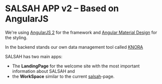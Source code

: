 # SALSAH APP v2 – Based on AngularJS #

We're using [AngularJS 2](http://angular.io) for the framework and [Angular Material Design](http://material.angular.io) for the styling.

In the backend stands our own data management tool called [KNORA](http://knora.org)

SALSAH has two main apps:

* The **LandingPage** for the welcome site with the most important information about SALSAH and
* the **WorkSpace** similar to the current [salsah](http://salsah.org)-page.
